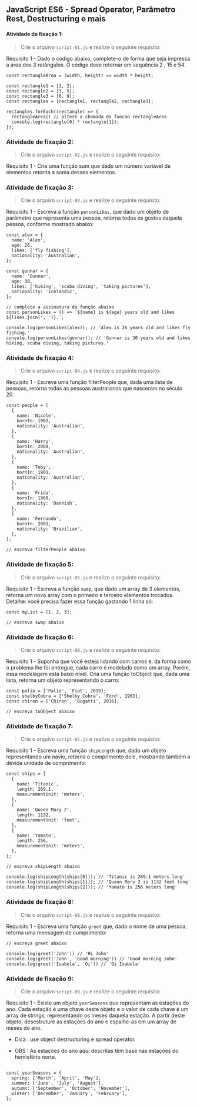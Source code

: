 ## JavaScript ES6 - Spread Operator, Parâmetro Rest, Destructuring e mais

####  Atividade de fixação 1:
> Crie o arquivo `script-01.js` e realize o seguinte requisito:

Requisito 1 - Dado o código abaixo, complete-o de forma que seja impressa a área dos 3 retângulos. O código deve retornar em sequência 2 , 15 e 54.

```
const rectangleArea = (width, height) => width * height;

const rectangle1 = [1, 2];
const rectangle2 = [3, 5];
const rectangle3 = [6, 9];
const rectangles = [rectangle1, rectangle2, rectangle3];

rectangles.forEach((rectangle) => {
  rectangleArea() // altere a chamada da funcao rectangleArea
  console.log(rectangle[0] * rectangle[1]);
});
```

###  Atividade de fixação 2:
> Crie o arquivo `script-02.js` e realize o seguinte requisito:

Requisito 1 - Crie uma função sum que dado um número variável de elementos retorna a soma desses elementos.


###  Atividade de fixação 3:
> Crie o arquivo `script-03.js` e realize o seguinte requisito:

Requisito 1 - Escreva a função `personLikes`, que dado um objeto de parâmetro que representa uma pessoa, retorna todos os gostos daquela pessoa, conforme mostrado abaixo:

```
const alex = {
  name: 'Alex',
  age: 26,
  likes: ['fly fishing'],
  nationality: 'Australian',
};

const gunnar = {
  name: 'Gunnar',
  age: 30,
  likes: ['hiking', 'scuba diving', 'taking pictures'],
  nationality: 'Icelandic',
};

// complete a assinatura da função abaixo
const personLikes = () => `${name} is ${age} years old and likes ${likes.join(', ')}.`;

console.log(personLikes(alex)); // 'Alex is 26 years old and likes fly fishing.'
console.log(personLikes(gunnar)); // 'Gunnar is 30 years old and likes hiking, scuba diving, taking pictures.'
```

###  Atividade de fixação 4:
> Crie o arquivo `script-04.js` e realize o seguinte requisito:

Requisito 1 - Escreva uma função filterPeople que, dada uma lista de pessoas, retorna todas as pessoas australianas que nasceram no século 20.

```
const people = [
  {
    name: 'Nicole',
    bornIn: 1992,
    nationality: 'Australian',
  },
  {
    name: 'Harry',
    bornIn: 2008,
    nationality: 'Australian',
  },
  {
    name: 'Toby',
    bornIn: 1901,
    nationality: 'Australian',
  },
  {
    name: 'Frida',
    bornIn: 1960,
    nationality: 'Dannish',
  },
  {
    name: 'Fernando',
    bornIn: 2001,
    nationality: 'Brazilian',
  },
];

// escreva filterPeople abaixo
```


###  Atividade de fixação 5:
> Crie o arquivo `script-05.js` e realize o seguinte requisito:

Requisito 1 - Escreva a função `swap`, que dado um array de 3 elementos, retorna um novo array com o primeiro e terceiro elementos trocados. Detalhe: você precisa fazer essa função gastando 1 linha só:

```
const myList = [1, 2, 3];

// escreva swap abaixo
```

###  Atividade de fixação 6:
> Crie o arquivo `script-06.js` e realize o seguinte requisito:

Requisito 1 - Suponha que você esteja lidando com carros e, da forma como o problema lhe foi entregue, cada carro é modelado como um array. Porém, essa modelagem está baixo nível. Cria uma função toObject que, dada uma lista, retorna um objeto representando o carro:

```
const palio = ['Palio', 'Fiat', 2019];
const shelbyCobra = ['Shelby Cobra', 'Ford', 1963];
const chiron = ['Chiron', 'Bugatti', 2016];

// escreva toObject abaixo
```

###  Atividade de fixação 7:
> Crie o arquivo `script-07.js` e realize o seguinte requisito:

Requisito 1 - Escreva uma função `shipLength` que, dado um objeto representando um navio, retorna o comprimento dele, mostrando também a devida unidade de comprimento:

```
const ships = [
  {
    name: 'Titanic',
    length: 269.1,
    measurementUnit: 'meters',
  },
  {
    name: 'Queen Mary 2',
    length: 1132,
    measurementUnit: 'feet',
  },
  {
    name: 'Yamato',
    length: 256,
    measurementUnit: 'meters',
  },
];

// escreva shipLength abaixo

console.log(shipLength(ships[0])); // 'Titanic is 269.1 meters long'
console.log(shipLength(ships[1])); // 'Queen Mary 2 is 1132 feet long'
console.log(shipLength(ships[2])); // 'Yamato is 256 meters long'
```


###  Atividade de fixação 8:
> Crie o arquivo `script-08.js` e realize o seguinte requisito:

Requisito 1 - Escreva uma função `greet` que, dado o nome de uma pessoa, retorna uma mensagem de cumprimento:

```
// escreva greet abaixo

console.log(greet('John')) // 'Hi John'
console.log(greet('John', 'Good morning')) // 'Good morning John'
console.log(greet('Isabela', 'Oi')) // 'Oi Isabela'
```


###  Atividade de fixação 9:
> Crie o arquivo `script-09.js` e realize o seguinte requisito:

Requisito 1 - Existe um objeto `yearSeasons` que representam as estações do ano. Cada estação é uma chave deste objeto e o valor de cada chave é um array de strings, representando os meses daquela estação. A partir deste objeto, desestruture as estações do ano e espalhe-as em um array de meses do ano.

* Dica : use object destructuring e spread operator.

* OBS : As estações do ano aqui descritas têm base nas estações do hemisfério norte.

```

const yearSeasons = {
  spring: ['March', 'April', 'May'],
  summer: ['June', 'July', 'August'],
  autumn: ['September', 'October', 'November'],
  winter: ['December', 'January', 'February'],
};
```



